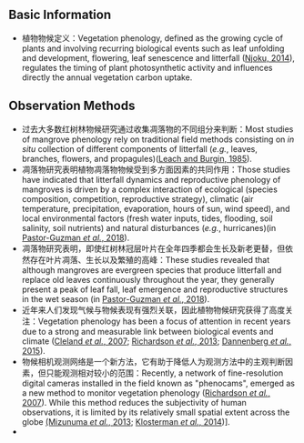 ## Basic Information

- 植物物候定义：Vegetation phenology, defined as the growing cycle of plants and involving recurring biological events such as leaf unfolding and development, flowering, leaf senescence and litterfall ([Njoku, 2014](References/Njoku2014)), regulates the timing of plant photosynthetic activity and influences directly the annual vegetation carbon uptake.

## Observation Methods

- 过去大多数红树林物候研究通过收集凋落物的不同组分来判断：Most studies of mangrove phenology rely on traditional field methods consisting on *in situ* collection of different components of litterfall (*e.g.*, leaves, branches, flowers, and propagules)([Leach and Burgin, 1985](References/LeachBurgin1985)). 
- 凋落物研究表明植物凋落物物候受到多方面因素的共同作用：Those studies have indicated that litterfall dynamics and reproductive phenology of mangroves is driven by a complex interaction of ecological (species composition, competition, reproductive strategy), climatic (air temperature, precipitation, evaporation, hours of sun, wind speed), and local environmental factors (fresh water inputs, tides, flooding, soil salinity, soil nutrients) and natural disturbances (*e.g.*, hurricanes)(in [Pastor-Guzman *et al.*, 2018](References/PastorGuzman2018)).
- 凋落物研究表明，即使红树林冠层叶片在全年四季都会生长及新老更替，但依然存在叶片凋落、生长以及繁殖的高峰：These studies revealed that although mangroves are evergreen species that produce litterfall and replace old leaves continuously throughout the year, they generally present a peak of leaf fall, leaf emergence and reproductive structures in the wet season (in [Pastor-Guzman *et al.*, 2018](References/PastorGuzman2018)).
- 近年来人们发现气候与物候表现有强烈关联，因此植物物候研究获得了高度关注：Vegetation phenology has been a focus of attention in recent years due to a strong and measurable link between biological events and climate ([Cleland *et al.*, 2007](References/Cleland2007); [Richardson *et al.*, 2013](References/Richardson2013); [Dannenberg *et al.*, 2015](References/Dannenberg2015)).
- 物候相机观测网络是一个新方法，它有助于降低人为观测方法中的主观判断因素，但只能观测相对较小的范围：Recently, a network of fine-resolution digital cameras installed in the field known as "phenocams", emerged as a new method to monitor vegetation phenology ([Richardson *et al.*, 2007](References/Richardson2007)). While this method reduces the subjectivity of human observations, it is limited by its relatively small spatial extent across the globe [(Mizunuma *et al.*, 2013](References/Mizunuma2013); [Klosterman *et al.*, 2014](References/Klosterman2014))].
- 